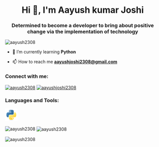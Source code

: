 <h1 align="center">Hi 👋, I'm Aayush kumar Joshi</h1>
<h3 align="center">Determined to become a developer to bring about positive change via the implementation of technology</h3>

<p align="left"> <img src="https://komarev.com/ghpvc/?username=aayush2308&label=Profile%20views&color=0e75b6&style=flat" alt="aayush2308" /> </p>

- 🌱 I’m currently learning **Python**

- 📫 How to reach me **aayushjoshi2308@gmail.com**

<h3 align="left">Connect with me:</h3>
<p align="left">
<a href="https://linkedin.com/in/aayush2308" target="blank"><img align="center" src="https://raw.githubusercontent.com/rahuldkjain/github-profile-readme-generator/master/src/images/icons/Social/linked-in-alt.svg" alt="aayush2308" height="30" width="40" /></a>
<a href="https://www.hackerrank.com/aayushjoshi2308" target="blank"><img align="center" src="https://raw.githubusercontent.com/rahuldkjain/github-profile-readme-generator/master/src/images/icons/Social/hackerrank.svg" alt="aayushjoshi2308" height="30" width="40" /></a>
</p>

<h3 align="left">Languages and Tools:</h3>
<p align="left"> <a href="https://www.python.org" target="_blank" rel="noreferrer"> <img src="https://raw.githubusercontent.com/devicons/devicon/master/icons/python/python-original.svg" alt="python" width="40" height="40"/> </a> </p>

<p><img align="left" src="https://github-readme-stats.vercel.app/api/top-langs?username=aayush2308&show_icons=true&locale=en&layout=compact" alt="aayush2308" /></p>

<p>&nbsp;<img align="center" src="https://github-readme-stats.vercel.app/api?username=aayush2308&show_icons=true&locale=en" alt="aayush2308" /></p>

<p><img align="center" src="https://github-readme-streak-stats.herokuapp.com/?user=aayush2308&" alt="aayush2308" /></p>

